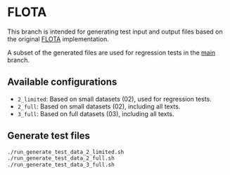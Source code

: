 # FLOTA

This branch is intended for generating test input and output files based on the
original [FLOTA](https://github.com/valentinhofmann/flota) implementation.

A subset of the generated files are used for regression tests in the
[main](https://github.com/jnk22/flota) branch.

## Available configurations

- `2_limited`: Based on small datasets (02), used for regression tests.
- `2_full`: Based on small datasets (02), including all texts.
- `3_full`: Based on full datasets (03), including all texts.

## Generate test files

```bash
./run_generate_test_data_2_limited.sh
./run_generate_test_data_2_full.sh
./run_generate_test_data_3_full.sh
```
